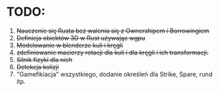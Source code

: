 # TODO:
1. ~~Nauczenie się Rusta bez walenia się z Ownershipem i Borrowingiem~~
2. ~~Definicja obiektów 3D w Rust używając wgpu~~
3. ~~Modelowanie w blenderze kuli i kręgli~~
4. ~~zdefiniowanie macierzy rotacji dla kuli i dla kręgli i ich transformacji.~~
5. ~~Silnik fizyki dla nich~~
6. ~~Detekcja kolizji~~
7. "Gamefikiacja" wszystkiego, dodanie określeń dla Strike, Spare, rund itp.
